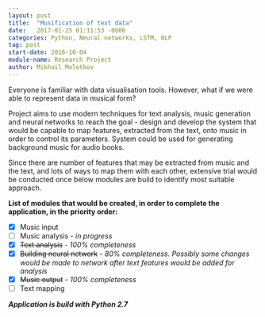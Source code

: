 ```yaml
---
layout: post
title:  "Musification of text data"
date:   2017-01-25 01:11:53 -0000
categories: Python, Neural networks, LSTM, NLP
tag: post
start-date: 2016-10-04
module-name: Research Project
author: Mikhail Molotkov
---
```

Everyone is familiar with data visualisation tools. However, what if we were able to represent data in musical form?

Project aims to use modern techniques for text analysis, music generation and neural networks to reach the goal - design and develop the system that would be capable to map features, extracted from the text, onto music in order to control its parameters. System could be used for generating background music for audio books.

Since there are number of features that may be extracted from music and the text, and lots of ways to map them with each other, extensive trial would be conducted once below modules are build to identify most suitable approach.

**List of modules that would be created, in order to complete the application, in the priority order:**

- [x] Music input
- [ ] Music analysis - *in progress*
- [x] ~~Text analysis~~ - *100% completeness*
- [x] ~~Building neural network~~ - *80% completeness. Possibly some changes would be made to network after text features would be added for analysis*
- [x] ~~Music output~~ - *100% completeness*
- [ ] Text mapping

**_Application is build with Python 2.7_**
